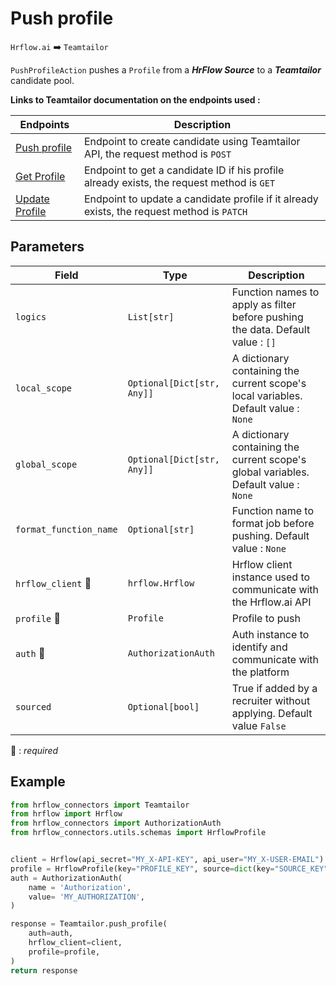 # Push profile

`Hrflow.ai` :arrow_right: `Teamtailor`

`PushProfileAction` pushes a `Profile` from a ***HrFlow Source*** to a ***Teamtailor*** candidate pool.

**Links to Teamtailor documentation on the endpoints used :**

| Endpoints | Description |
| --------- | ----------- |
| [Push profile](https://docs.teamtailor.com/#8c5ab123-1a53-4e3b-959f-e3d6d6224d71) | Endpoint to create candidate using Teamtailor API, the request method is `POST` |
| [Get Profile](https://docs.teamtailor.com/#1e591a5a-99cc-4d17-aaeb-7744dde0dbb2) | Endpoint to get a candidate ID if his profile already exists, the request method is `GET` |
| [Update Profile](https://docs.teamtailor.com/#28b9f6cb-72f0-45fa-8f3c-a2004b54e609) | Endpoint to update a candidate profile if it already exists, the request method is `PATCH` |

## Parameters

| Field | Type | Description |
| ----- | ---- | ----------- |
| `logics`  | `List[str]` | Function names to apply as filter before pushing the data. Default value : `[]`        |
| `local_scope`  | `Optional[Dict[str, Any]]` | A dictionary containing the current scope's local variables. Default value : `None`        |
| `global_scope`  | `Optional[Dict[str, Any]]` | A dictionary containing the current scope's global variables. Default value : `None`       |
| `format_function_name`  | `Optional[str]` | Function name to format job before pushing. Default value : `None`        |
| `hrflow_client` :red_circle: | `hrflow.Hrflow` | Hrflow client instance used to communicate with the Hrflow.ai API        |
| `profile` :red_circle: | `Profile` | Profile to push        |
| `auth` :red_circle: | `AuthorizationAuth` | Auth instance to identify and communicate with the platform        |
| `sourced` | `Optional[bool]` | True if added by a recruiter without applying. Default value `False` |

:red_circle: : *required* 

## Example

```python
from hrflow_connectors import Teamtailor
from hrflow import Hrflow
from hrflow_connectors import AuthorizationAuth
from hrflow_connectors.utils.schemas import HrflowProfile


client = Hrflow(api_secret="MY_X-API-KEY", api_user="MY_X-USER-EMAIL")
profile = HrflowProfile(key="PROFILE_KEY", source=dict(key="SOURCE_KEY"))
auth = AuthorizationAuth(
    name = 'Authorization',
    value= 'MY_AUTHORIZATION',
)

response = Teamtailor.push_profile(
    auth=auth,
    hrflow_client=client,
    profile=profile,
)
return response
```